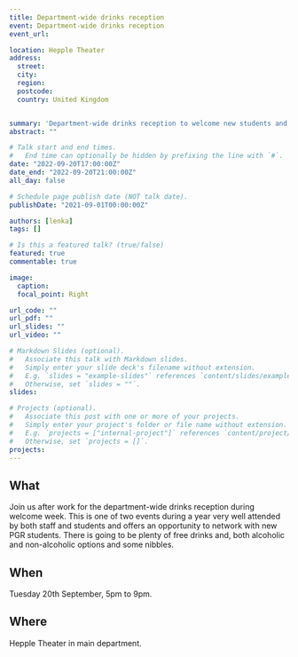 ```yaml
---
title: Department-wide drinks reception
event: Department-wide drinks reception
event_url: 

location: Hepple Theater
address:
  street: 
  city: 
  region: 
  postcode:  
  country: United Kingdom


summary: 'Department-wide drinks reception to welcome new students and greet the new academic year'
abstract: ""

# Talk start and end times.
#   End time can optionally be hidden by prefixing the line with `#`.
date: "2022-09-20T17:00:00Z"
date_end: "2022-09-20T21:00:00Z"
all_day: false

# Schedule page publish date (NOT talk date).
publishDate: "2021-09-01T00:00:00Z"

authors: [lenka]
tags: []

# Is this a featured talk? (true/false)
featured: true
commentable: true

image:
  caption: 
  focal_point: Right

url_code: ""
url_pdf: ""
url_slides: ""
url_video: ""

# Markdown Slides (optional).
#   Associate this talk with Markdown slides.
#   Simply enter your slide deck's filename without extension.
#   E.g. `slides = "example-slides"` references `content/slides/example-slides.md`.
#   Otherwise, set `slides = ""`.
slides:

# Projects (optional).
#   Associate this post with one or more of your projects.
#   Simply enter your project's folder or file name without extension.
#   E.g. `projects = ["internal-project"]` references `content/project/deep-learning/index.md`.
#   Otherwise, set `projects = []`.
projects:
---
```


## What

Join us after work for the department-wide drinks reception during welcome week. This is one of two events during a year very well attended by both staff and students and offers an opportunity to network with new PGR students.
There is going to be plenty of free drinks and, both alcoholic and non-alcoholic options and some nibbles.

## When

Tuesday 20th September, 5pm to 9pm.

## Where

Hepple Theater in main department.



